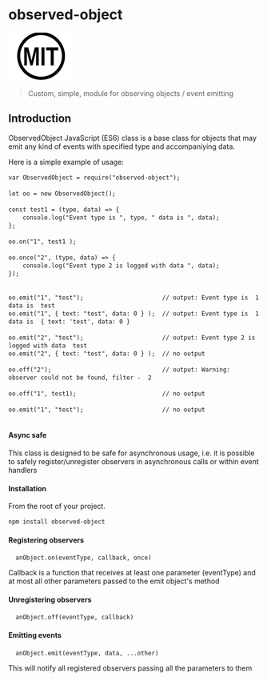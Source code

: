 # observed-object


[![MIT][mit-image]][mit-url]

> Custom, simple, module for observing objects / event emitting


[mit-image]: https://github.com/stanurkov/observed-object/blob/master/mit.svg
[mit-url]: https://github.com/stanurkov/observed-object/blob/master/LICENSE


## Introduction

ObservedObject JavaScript (ES6) class is a base class for objects that may emit any kind of events with specified type and accompaniying data.

Here is a simple example of usage:

```
var ObservedObject = require("observed-object");

let oo = new ObservedObject();

const test1 = (type, data) => {
    console.log("Event type is ", type, " data is ", data);
};

oo.on("1", test1 );

oo.once("2", (type, data) => {
    console.log("Event type 2 is logged with data ", data);
});


oo.emit("1", "test");                      // output: Event type is  1  data is  test
oo.emit("1", { text: "test", data: 0 } );  // output: Event type is  1  data is  { text: 'test', data: 0 }

oo.emit("2", "test");                      // output: Event type 2 is logged with data  test
oo.emit("2", { text: "test", data: 0 } );  // no output

oo.off("2");                               // output: Warning: observer could not be found, filter -  2

oo.off("1", test1);                        // no output

oo.emit("1", "test");                      // no output


```

#### Async safe

This class is designed to be safe for asynchronous usage, i.e. it is possible to safely register/unregister observers in asynchronous calls or within event handlers

#### Installation

From the root of your project.

```sh
npm install observed-object
```

#### Registering observers

```
  anObject.on(eventType, callback, once)
```

Callback is a function that receives at least one parameter (eventType) and at most all other parameters passed to the emit object's method

#### Unregistering observers
```
  anObject.off(eventType, callback)
```

#### Emitting events 

```
  anObject.emit(eventType, data, ...other)
```

This will notify all registered observers passing all the parameters to them
